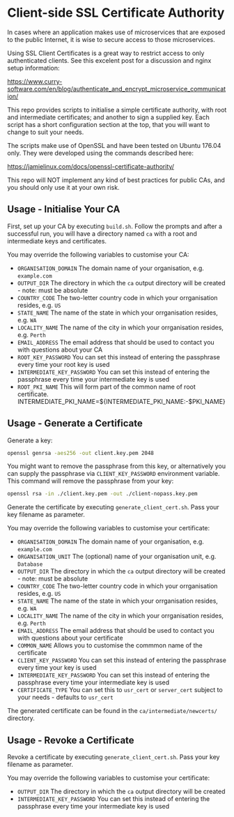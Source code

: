 # Client-side SSL Certificate Authority

In cases where an application makes use of microservices that are exposed to the public Internet, it is wise to secure access to those microservices. 

Using SSL Client Certificates is a great way to restrict access to only authenticated clients. See this excelent post for a discussion and nginx setup information:

https://www.curry-software.com/en/blog/authenticate_and_encrypt_microservice_communication/

This repo provides scripts to initialise a simple certificate authority, with root and intermediate certificates; and another to sign a supplied key. Each script has a short configuration section at the top, that you will want to change to suit your needs.

The scripts make use of OpenSSL and have been tested on Ubuntu 176.04 only. They were developed using the commands described here:

https://jamielinux.com/docs/openssl-certificate-authority/

This repo will NOT implement any kind of best practices for public CAs, and you should only use it at your own risk.

## Usage - Initialise Your CA

First, set up your CA by executing `build.sh`. Follow the prompts and after a
successful run, you will have a directory named `ca` with a root and intermediate
keys and certificates.

You may override the following variables to customise your CA:

* `ORGANISATION_DOMAIN` The domain name of your organisation, e.g. `example.com`
* `OUTPUT_DIR` The directory in which the `ca` output directory will be created - note: must be absolute
* `COUNTRY_CODE` The two-letter country code in which your orrganisation resides, e.g. `US`
* `STATE_NAME` The name of the state in which your orrganisation resides, e.g. `WA`
* `LOCALITY_NAME` The name of the city in which your orrganisation resides, e.g. `Perth`
* `EMAIL_ADDRESS` The email address that should be used to contact you with questions about your CA
* `ROOT_KEY_PASSWORD` You can set this instead of entering the passphrase every time your root key is used
* `INTERMEDIATE_KEY_PASSWORD` You can set this instead of entering the passphrase every time your intermediate key is used
* `ROOT_PKI_NAME` This will form part of the common name of root certificate. 
INTERMEDIATE_PKI_NAME=${INTERMEDIATE_PKI_NAME:-$PKI_NAME}

## Usage - Generate a Certificate

Generate a key:

```bash
openssl genrsa -aes256 -out client.key.pem 2048
```

You might want to remove the passphrase from this key, or alternatively you can supply the passphrase via `CLIENT_KEY_PASSWORD` environment variable. This command will remove the passphrase from your key:

```bash
openssl rsa -in ./client.key.pem -out ./client-nopass.key.pem
```

Generate the certificate by executing `generate_client_cert.sh`. Pass your key filename as parameter.

You may override the following variables to customise your certificate:

* `ORGANISATION_DOMAIN` The domain name of your organisation, e.g. `example.com`
* `ORGANISATION_UNIT` The (optional) name of your organisation unit, e.g. `Database`
* `OUTPUT_DIR` The directory in which the `ca` output directory will be created - note: must be absolute
* `COUNTRY_CODE` The two-letter country code in which your orrganisation resides, e.g. `US`
* `STATE_NAME` The name of the state in which your orrganisation resides, e.g. `WA`
* `LOCALITY_NAME` The name of the city in which your orrganisation resides, e.g. `Perth`
* `EMAIL_ADDRESS` The email address that should be used to contact you with questions about your certificate
* `COMMON_NAME` Allows you to customise the commmon name of the certificate
* `CLIENT_KEY_PASSWORD` You can set this instead of entering the passphrase every time your key is used
* `INTERMEDIATE_KEY_PASSWORD` You can set this instead of entering the passphrase every time your intermediate key is used
* `CERTIFICATE_TYPE` You can set this to `usr_cert` or `server_cert` subject to your needs - defaults to `usr_cert`

The generated certificate can be found in the `ca/intermediate/newcerts/` directory.

## Usage - Revoke a Certificate

Revoke a certificate by executing `generate_client_cert.sh`. Pass your key filename as parameter.

You may override the following variables to customise your certificate:

* `OUTPUT_DIR` The directory in which the `ca` output directory will be created
* `INTERMEDIATE_KEY_PASSWORD` You can set this instead of entering the passphrase every time your intermediate key is used

